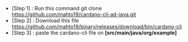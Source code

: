 - [Step 1] : Run this command git clone https://github.com/mahto19/cardano-cli-ad-java.git </br>
- [Step 2] : Download this file https://github.com/mahto19/binary/releases/download/bin/cardano-cli <br>
- [Step 3] : paste the cardano-cli file on <b>[src/main/java/org/example]<b>
